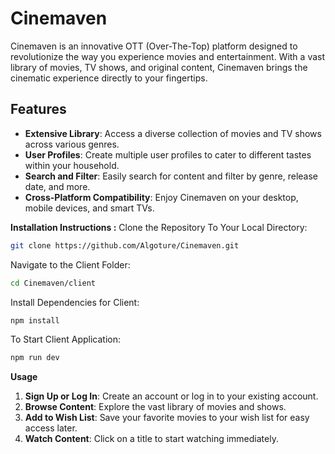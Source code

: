 # Cinemaven
Cinemaven is an innovative OTT (Over-The-Top) platform designed to revolutionize the way you experience movies and entertainment. With a vast library of movies, TV shows, and original content, Cinemaven brings the cinematic experience directly to your fingertips.
## Features

- **Extensive Library**: Access a diverse collection of movies and TV shows across various genres.
- **User Profiles**: Create multiple user profiles to cater to different tastes within your household.
- **Search and Filter**: Easily search for content and filter by genre, release date, and more.
- **Cross-Platform Compatibility**: Enjoy Cinemaven on your desktop, mobile devices, and smart TVs.


**Installation Instructions :**
Clone the Repository To Your Local Directory:
```bash
git clone https://github.com/Algoture/Cinemaven.git
```
Navigate to the Client Folder:
```bash
cd Cinemaven/client
```
Install Dependencies for Client:
```bash
npm install
```
To Start Client Application:
```bash
npm run dev

```
**Usage**
1.  **Sign Up or Log In**: Create an account or log in to your existing account.
2.  **Browse Content**: Explore the vast library of movies and shows.
3.  **Add to Wish List**: Save your favorite movies to your wish list for easy access later.
4.  **Watch Content**: Click on a title to start watching immediately.


